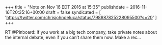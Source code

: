 +++
title = "Note on Nov 16 EDT 2016 at 15:35"
publishdate = 2016-11-16T20:35:16+00:00
draft = false
syndicated = [ 'https://twitter.com/chrisjohndeluca/status/798987825228095500?s=20' ]
+++

RT @Pinboard: If you work at a big tech company, take private notes about the internal debate, even if you can’t share them now. Make a rec…
